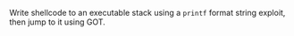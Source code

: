 Write shellcode to an executable stack using a `printf` format string exploit, then jump to it using GOT.
